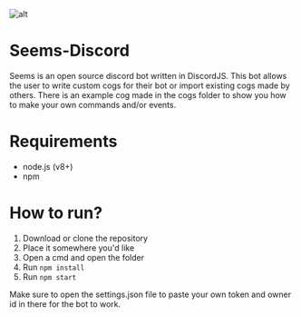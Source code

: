 ![alt](https://i.imgur.com/J8sA6pT.jpg)

# Seems-Discord
Seems is an open source discord bot written in DiscordJS. This bot allows the user to write custom cogs for their bot or import existing cogs made by others. There is an example cog made in the cogs folder to show you how to make your own commands and/or events.

# Requirements
- node.js (v8+)
- npm

# How to run?
1. Download or clone the repository
2. Place it somewhere you'd like
3. Open a cmd and open the folder
4. Run `npm install`
5. Run `npm start`

Make sure to open the settings.json file to paste your own token and owner id in there for the bot to work.